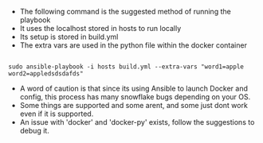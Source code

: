 * The following command is the suggested method of running the playbook
* It uses the localhost stored in hosts to run locally
* Its setup is stored in build.yml
* The extra vars are used in the python file within the docker container

```

sudo ansible-playbook -i hosts build.yml --extra-vars "word1=apple word2=appledsdsdafds"

```

* A word of caution is that since its using Ansible to launch Docker and config, this process has many snowflake bugs depending on your OS. 
* Some things are supported and some arent, and some just dont work even if it is supported.
* An issue with 'docker' and 'docker-py' exists, follow the suggestions to debug it.

